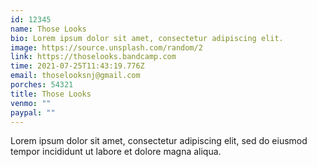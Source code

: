 ```yaml
---
id: 12345
name: Those Looks
bio: Lorem ipsum dolor sit amet, consectetur adipiscing elit.
image: https://source.unsplash.com/random/2
link: https://thoselooks.bandcamp.com
time: 2021-07-25T11:43:19.776Z
email: thoselooksnj@gmail.com
porches: 54321
title: Those Looks
venmo: ""
paypal: ""
---
```

Lorem ipsum dolor sit amet, consectetur adipiscing elit, sed do eiusmod tempor incididunt ut labore et dolore magna aliqua.
